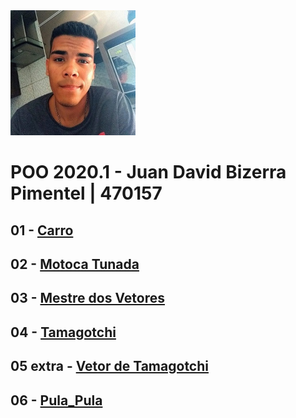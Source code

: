
<img src="foto.jpg" width="200">


# POO 2020.1 - Juan David Bizerra Pimentel | 470157

## 01 - [Carro](Atividades/Carro)

## 02 - [Motoca Tunada](Atividades/Motoca)

## 03 - [Mestre dos Vetores](Atividades/Mestre_Dos_Vetores)

## 04 - [Tamagotchi](Atividades/Tamagotchi)

## 05 extra - [Vetor de Tamagotchi](Atividades/Vetor_de_Tamagotchi)

## 06 - [Pula_Pula](Atividades/Pula_Pula)
